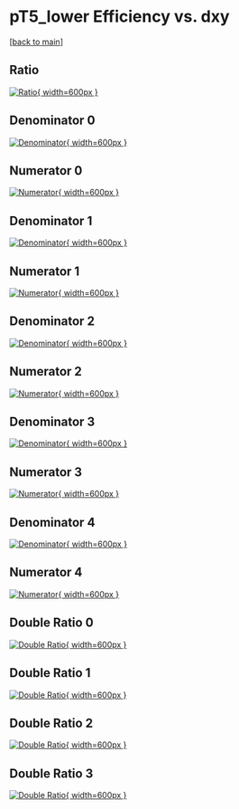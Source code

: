 # pT5_lower Efficiency vs. dxy

[[back to main](./)]



## Ratio

[![Ratio](../mtv/var/pT5_lower_vtr_211_-1_eff_dxy.png){ width=600px }](../mtv/var/pT5_lower_vtr_211_-1_eff_dxy.pdf)

## Denominator 0

[![Denominator](../mtv/den/pT5_lower_vtr_211_-1_eff_dxy_den0.png){ width=600px }](../mtv/den/pT5_lower_vtr_211_-1_eff_dxy_den0.pdf)

## Numerator 0

[![Numerator](../mtv/num/pT5_lower_vtr_211_-1_eff_dxy_num0.png){ width=600px }](../mtv/num/pT5_lower_vtr_211_-1_eff_dxy_num0.pdf)

## Denominator 1

[![Denominator](../mtv/den/pT5_lower_vtr_211_-1_eff_dxy_den1.png){ width=600px }](../mtv/den/pT5_lower_vtr_211_-1_eff_dxy_den1.pdf)

## Numerator 1

[![Numerator](../mtv/num/pT5_lower_vtr_211_-1_eff_dxy_num1.png){ width=600px }](../mtv/num/pT5_lower_vtr_211_-1_eff_dxy_num1.pdf)

## Denominator 2

[![Denominator](../mtv/den/pT5_lower_vtr_211_-1_eff_dxy_den2.png){ width=600px }](../mtv/den/pT5_lower_vtr_211_-1_eff_dxy_den2.pdf)

## Numerator 2

[![Numerator](../mtv/num/pT5_lower_vtr_211_-1_eff_dxy_num2.png){ width=600px }](../mtv/num/pT5_lower_vtr_211_-1_eff_dxy_num2.pdf)

## Denominator 3

[![Denominator](../mtv/den/pT5_lower_vtr_211_-1_eff_dxy_den3.png){ width=600px }](../mtv/den/pT5_lower_vtr_211_-1_eff_dxy_den3.pdf)

## Numerator 3

[![Numerator](../mtv/num/pT5_lower_vtr_211_-1_eff_dxy_num3.png){ width=600px }](../mtv/num/pT5_lower_vtr_211_-1_eff_dxy_num3.pdf)

## Denominator 4

[![Denominator](../mtv/den/pT5_lower_vtr_211_-1_eff_dxy_den4.png){ width=600px }](../mtv/den/pT5_lower_vtr_211_-1_eff_dxy_den4.pdf)

## Numerator 4

[![Numerator](../mtv/num/pT5_lower_vtr_211_-1_eff_dxy_num4.png){ width=600px }](../mtv/num/pT5_lower_vtr_211_-1_eff_dxy_num4.pdf)

## Double Ratio 0

[![Double Ratio](../mtv/ratio/pT5_lower_vtr_211_-1_eff_dxy_ratio0.png){ width=600px }](../mtv/ratio/pT5_lower_vtr_211_-1_eff_dxy_ratio0.pdf)

## Double Ratio 1

[![Double Ratio](../mtv/ratio/pT5_lower_vtr_211_-1_eff_dxy_ratio1.png){ width=600px }](../mtv/ratio/pT5_lower_vtr_211_-1_eff_dxy_ratio1.pdf)

## Double Ratio 2

[![Double Ratio](../mtv/ratio/pT5_lower_vtr_211_-1_eff_dxy_ratio2.png){ width=600px }](../mtv/ratio/pT5_lower_vtr_211_-1_eff_dxy_ratio2.pdf)

## Double Ratio 3

[![Double Ratio](../mtv/ratio/pT5_lower_vtr_211_-1_eff_dxy_ratio3.png){ width=600px }](../mtv/ratio/pT5_lower_vtr_211_-1_eff_dxy_ratio3.pdf)

